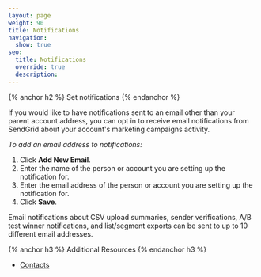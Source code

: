 ```yaml
---
layout: page
weight: 90
title: Notifications
navigation:
  show: true
seo:
  title: Notifications
  override: true
  description:
---
```


{% anchor h2 %}
Set notifications
{% endanchor %}

If you would like to have notifications sent to an email other than your parent account address, you can opt in to receive email notifications from SendGrid about your account's marketing campaigns activity.

*To add an email address to notifications:*

1. Click **Add New Email**.
1. Enter the name of the person or account you are setting up the notification for.
1. Enter the email address of the person or account you are setting up the notification for.
1. Click **Save**.

<call-out>
Email notifications about CSV upload summaries, sender verifications, A/B test winner notifications, and list/segment exports can be sent to up to 10 different email addresses.
</call-out>

{% anchor h3 %}
Additional Resources
{% endanchor h3 %}

- [Contacts](https://sendgrid.com/docs/help-support/managing-contacts/adding-contacts.html)


